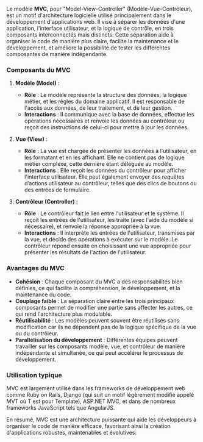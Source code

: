 Le modèle **MVC**, pour "Model-View-Controller" (Modèle-Vue-Contrôleur), est un motif d'architecture logicielle utilisé principalement dans le développement d'applications web. Il vise à séparer les données d'une application, l'interface utilisateur, et la logique de contrôle, en trois composants interconnectés mais distincts. Cette séparation aide à organiser le code de manière plus claire, facilite la maintenance et le développement, et améliore la possibilité de tester les différentes composantes de manière indépendante.

### Composants du MVC

1. **Modèle (Model)** :
   - **Rôle** : Le modèle représente la structure des données, la logique métier, et les règles du domaine applicatif. Il est responsable de l'accès aux données, de leur traitement, et de leur gestion.
   - **Interactions** : Il communique avec la base de données, effectue les opérations nécessaires et renvoie les données au contrôleur ou reçoit des instructions de celui-ci pour mettre à jour les données.

2. **Vue (View)** :
   - **Rôle** : La vue est chargée de présenter les données à l'utilisateur, en les formatant et en les affichant. Elle ne contient pas de logique métier complexe, cette dernière étant déléguée au modèle.
   - **Interactions** : Elle reçoit les données du contrôleur pour afficher l'interface utilisateur. Elle peut également envoyer des requêtes d’actions utilisateur au contrôleur, telles que des clics de boutons ou des entrées de formulaire.

3. **Contrôleur (Controller)** :
   - **Rôle** : Le contrôleur fait le lien entre l'utilisateur et le système. Il reçoit les entrées de l'utilisateur, les traite (avec l'aide du modèle si nécessaire), et renvoie la réponse appropriée à la vue.
   - **Interactions** : Il interprète les entrées de l'utilisateur, transmises par la vue, et décide des opérations à exécuter sur le modèle. Le contrôleur répond ensuite en choisissant une vue appropriée pour présenter les résultats de l'action de l'utilisateur.

### Avantages du MVC
- **Cohésion** : Chaque composant du MVC a des responsabilités bien définies, ce qui facilite la compréhension, le développement, et la maintenance du code.
- **Couplage faible** : La séparation claire entre les trois principaux composants permet de modifier une partie sans affecter les autres, ce qui rend l'architecture plus modulable.
- **Réutilisabilité** : Les modèles peuvent souvent être réutilisés sans modification car ils ne dépendent pas de la logique spécifique de la vue ou du contrôleur.
- **Parallélisation du développement** : Différentes équipes peuvent travailler sur les composants modèle, vue, et contrôleur de manière indépendante et simultanée, ce qui peut accélérer le processus de développement.

### Utilisation typique
MVC est largement utilisé dans les frameworks de développement web comme Ruby on Rails, Django (qui suit un motif légèrement modifié appelé MVT où T est pour Template), ASP.NET MVC, et dans de nombreux frameworks JavaScript tels que AngularJS.

En résumé, MVC est une architecture puissante qui aide les développeurs à organiser le code de manière efficace, favorisant ainsi la création d'applications robustes, maintenables et évolutives.